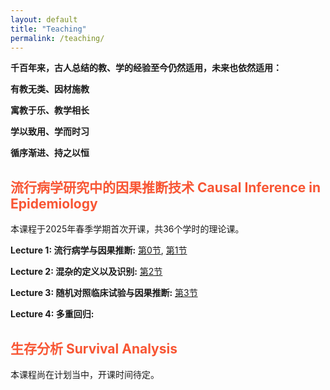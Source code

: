 ```yaml
---
layout: default
title: "Teaching"
permalink: /teaching/
---
```


**千百年来，古人总结的教、学的经验至今仍然适用，未来也依然适用：**

**有教无类、因材施教**

**寓教于乐、教学相长**

**学以致用、学而时习**

**循序渐进、持之以恒**

## <span style="color:#F85634"> 流行病学研究中的因果推断技术 Causal Inference in Epidemiology  </span>
本课程于2025年春季学期首次开课，共36个学时的理论课。

**Lecture 1: 流行病学与因果推断:** [第0节](/documents/Lec1_流行病学简史_20250224.pdf), [第1节](/documents/Lec1_流行病学与因果推断.pdf)

**Lecture 2: 混杂的定义以及识别:** [第2节](/documents/Lec2_混杂因素的定义与识别.pdf)

**Lecture 3: 随机对照临床试验与因果推断:** [第3节](/documents/Lec3_随机对照临床试验RCT.pdf)

**Lecture 4: 多重回归:** 

## <span style="color:#F85634"> 生存分析 Survival Analysis  </span>
本课程尚在计划当中，开课时间待定。
